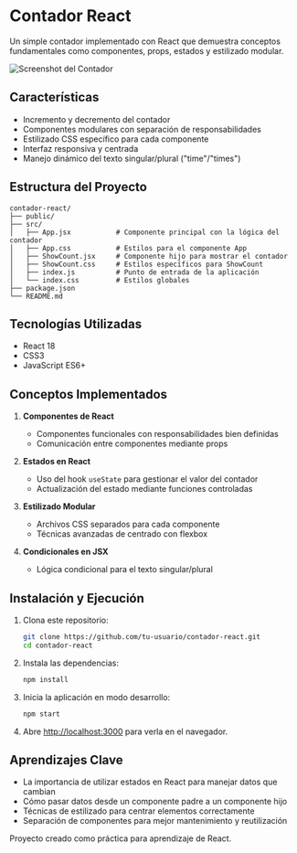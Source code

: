 # Contador React

Un simple contador implementado con React que demuestra conceptos fundamentales como componentes, props, estados y estilizado modular.

![Screenshot del Contador](https://via.placeholder.com/600x300.png?text=Contador+React)

## Características

- Incremento y decremento del contador
- Componentes modulares con separación de responsabilidades
- Estilizado CSS específico para cada componente
- Interfaz responsiva y centrada
- Manejo dinámico del texto singular/plural ("time"/"times")

## Estructura del Proyecto

```
contador-react/
├── public/
├── src/
│   ├── App.jsx           # Componente principal con la lógica del contador
│   ├── App.css           # Estilos para el componente App
│   ├── ShowCount.jsx     # Componente hijo para mostrar el contador
│   ├── ShowCount.css     # Estilos específicos para ShowCount
│   ├── index.js          # Punto de entrada de la aplicación
│   └── index.css         # Estilos globales
├── package.json
└── README.md
```

## Tecnologías Utilizadas

- React 18
- CSS3
- JavaScript ES6+

## Conceptos Implementados

1. **Componentes de React**
   - Componentes funcionales con responsabilidades bien definidas
   - Comunicación entre componentes mediante props

2. **Estados en React**
   - Uso del hook `useState` para gestionar el valor del contador
   - Actualización del estado mediante funciones controladas

3. **Estilizado Modular**
   - Archivos CSS separados para cada componente
   - Técnicas avanzadas de centrado con flexbox

4. **Condicionales en JSX**
   - Lógica condicional para el texto singular/plural

## Instalación y Ejecución

1. Clona este repositorio:
   ```bash
   git clone https://github.com/tu-usuario/contador-react.git
   cd contador-react
   ```

2. Instala las dependencias:
   ```bash
   npm install
   ```

3. Inicia la aplicación en modo desarrollo:
   ```bash
   npm start
   ```

4. Abre [http://localhost:3000](http://localhost:3000) para verla en el navegador.

## Aprendizajes Clave

- La importancia de utilizar estados en React para manejar datos que cambian
- Cómo pasar datos desde un componente padre a un componente hijo
- Técnicas de estilizado para centrar elementos correctamente
- Separación de componentes para mejor mantenimiento y reutilización



Proyecto creado como práctica para aprendizaje de React.
